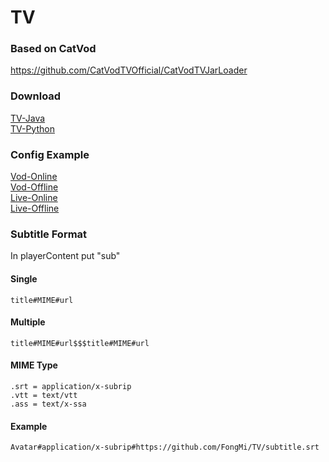 # TV

### Based on CatVod  
https://github.com/CatVodTVOfficial/CatVodTVJarLoader

### Download
[TV-Java](https://github.com/FongMi/TV/blob/main/release/leanback-java.apk?raw=true "TV-Java")  
[TV-Python](https://github.com/FongMi/TV/blob/main/release/leanback-python.apk?raw=true "TV-Python")  

### Config Example
[Vod-Online](other/example/vod/online.json)  
[Vod-Offline](other/example/vod/offline.json)  
[Live-Online](other/example/live/online.json)  
[Live-Offline](other/example/live/offline.json)  

### Subtitle Format
In playerContent put "sub"

#### Single
    title#MIME#url
#### Multiple
    title#MIME#url$$$title#MIME#url
#### MIME Type
    .srt = application/x-subrip
    .vtt = text/vtt
    .ass = text/x-ssa
#### Example
    Avatar#application/x-subrip#https://github.com/FongMi/TV/subtitle.srt
